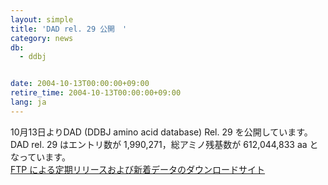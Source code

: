 ```yaml
---
layout: simple
title: 'DAD rel. 29 公開　'
category: news
db:
  - ddbj


date: 2004-10-13T00:00:00+09:00
retire_time: 2004-10-13T00:00:00+09:00
lang: ja
---
```


10月13日よりDAD (DDBJ amino acid database) Rel. 29 を公開しています。 DAD rel. 29 はエントリ数が 1,990,271，総アミノ残基数が 612,044,833 aa となっています。<br><a href="/services/index.html">FTP による定期リリースおよび新着データのダウンロードサイト</a>
